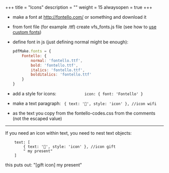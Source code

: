 +++
title = "Icons"
description = ""
weight = 15
alwaysopen = true
+++

- make a font at http://fontello.com/ or something and download it

- from font file (for example .ttf) create vfs_fonts.js file (see how to [use custom fonts](/docs/0.3/fonts/custom-fonts-client-side/#1-create-a-new-vfs-fonts-js-containing-your-font-files))

- define font in js (just defining normal might be enough):
    ```js
    pdfMake.fonts = {
        Fontello: {
            normal: 'fontello.ttf',
            bold: 'fontello.ttf',
            italics: 'fontello.ttf',
            bolditalics: 'fontello.ttf'
        }
    }
    ```

- add a style for icons:
`            icon: {
                font: 'Fontello'
            }`
- make a text paragraph:
`
            { text: '', style: 'icon' }, //icon wifi`
- as the text you copy from the fontello-codes.css from the comments (not the escaped value)

---

If you need an icon within text, you need to nest text objects:

```
    text: [
        { text: '', style: 'icon' }, //icon gift
        " my present"
    ]
```
this puts out: "[gift icon] my present"
